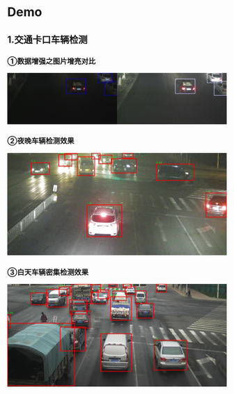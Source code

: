 # Demo
## 1.交通卡口车辆检测
### ①数据增强之图片增亮对比
![image](https://github.com/littleFF7/Demo/blob/master/data/%E6%95%B0%E6%8D%AE%E5%A2%9E%E5%BC%BA%E4%B9%8B%E5%9B%BE%E7%89%87%E5%A2%9E%E4%BA%AE.jpg)

### ②夜晚车辆检测效果
![image](https://github.com/littleFF7/Demo/blob/master/data/%E5%A4%9C%E6%99%9A%E8%BD%A6%E8%BE%86%E6%A3%80%E6%B5%8B.jpg)

### ③白天车辆密集检测效果
![image](https://github.com/littleFF7/Demo/blob/master/data/%E7%99%BD%E5%A4%A9%E8%BD%A6%E8%BE%86%E6%A3%80%E6%B5%8B.jpg)

